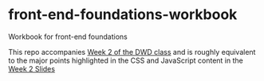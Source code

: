 # front-end-foundations-workbook
Workbook for front-end foundations

This repo accompanies [Week 2 of the DWD class](https://github.com/itp-dwd/2020-spring/blob/master/weeks/02_front-end-foundations.md) and is roughly equivalent to the major points highlighted in the CSS and JavaScript content in the [Week 2 Slides](https://docs.google.com/presentation/d/1kmeu2AiWSQnX-e3nm-F0-Etsq1FvTHpClT0mIOH6NO4/edit)